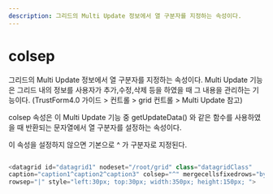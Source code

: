 ```yaml
---
description: 그리드의 Multi Update 정보에서 열 구분자를 지정하는 속성이다.
---
```


# colsep

그리드의 Multi Update 정보에서 열 구분자를 지정하는 속성이다. Multi Update 기능은 그리드 내의 정보를 사용자가 추가,수정,삭제 등을 하였을 때 그 내용을 관리하는 기능이다. \(TrustForm4.0 가이드 &gt; 컨트롤 &gt; grid 컨트롤 &gt; Multi Update 참고\)

colsep 속성은 이 Multi Update 기능 중 getUpdateData\(\) 와 같은 함수를 사용하였을 때 반환되는 문자열에서 열 구분자를 설정하는 속성이다.

이 속성을 설정하지 않으면 기본으로 ^ 가 구분자로 지정된다.

```javascript

<datagrid id="datagrid1" nodeset="/root/grid" class="datagridClass" 
caption="caption1^caption2^caption3" colsep="^" mergecellsfixedrows="bycolrec" 
rowsep="|" style="left:30px; top:30px; width:350px; height:150px; "> 
```

